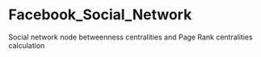 # Facebook_Social_Network
Social network node betweenness centralities and Page Rank centralities calculation
